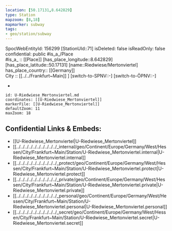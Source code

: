 ```yaml
---
location: [50.17131,8.642829] 
type: Station 
mapzoom: [8,18] 
mapmarker: subway 
tags:
- geo/station/subway
---
```

SpocWebEntityId: 156299
[StationUId::71] 
isDeleted: false
isReadOnly: false
confidential: public
#is_a_/Place  
#is_a_ :: [[Place]] 
[has_place_longitude::8.642829] 
[has_place_latitude::50.17131] 
[name::Riedwiese/Mertonviertel] 
has_place_country:: [[Germany]]  
City :: [[../../Frankfurt~Main]] ] 
[switch-to-SPNV::-] 
[switch-to-ÖPNV::-] 

-

```leaflet
id: U-Riedwiese_Mertonviertel.md
coordinates: [[U-Riedwiese_Mertonviertel]] 
markerFile: [[U-Riedwiese_Mertonviertel]] 
defaultZoom: 11 
maxZoom: 18
```


## Confidential Links & Embeds: 
- [[U-Riedwiese_Mertonviertel|U-Riedwiese_Mertonviertel]] 
- [[../../../../../../../../../../_internal/geo/Continent/Europe/Germany/West/Hessen/City/Frankfurt~Main/Station/U-Riedwiese_Mertonviertel.internal|U-Riedwiese_Mertonviertel.internal]] 
- [[../../../../../../../../../../_protect/geo/Continent/Europe/Germany/West/Hessen/City/Frankfurt~Main/Station/U-Riedwiese_Mertonviertel.protect|U-Riedwiese_Mertonviertel.protect]] 
- [[../../../../../../../../../../_private/geo/Continent/Europe/Germany/West/Hessen/City/Frankfurt~Main/Station/U-Riedwiese_Mertonviertel.private|U-Riedwiese_Mertonviertel.private]] 
- [[../../../../../../../../../../_personal/geo/Continent/Europe/Germany/West/Hessen/City/Frankfurt~Main/Station/U-Riedwiese_Mertonviertel.personal|U-Riedwiese_Mertonviertel.personal]] 
- [[../../../../../../../../../../_secret/geo/Continent/Europe/Germany/West/Hessen/City/Frankfurt~Main/Station/U-Riedwiese_Mertonviertel.secret|U-Riedwiese_Mertonviertel.secret]] 
